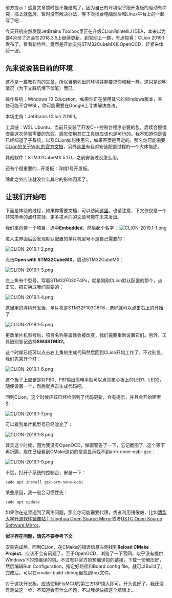 前方提示：这篇文章暂时是不能结尾了，因为自己的环境似乎跟开发板的驱动有冲突，插上就蓝屏，暂时没有解决办法，等下次找台电脑然后和Linux平台上的一起写了吧...

今天开机突然发现JetBrains Toolbox里正在升级CLion和IntelliJ IDEA，本来以为要4月份了还会在2018.3.5上继续更新，到官网上一瞧，有点惊喜：CLion 2019.1发布了。看看新特性，竟然是开始支持STM32CubeMX和OpenOCD，赶紧来体验一波。

## 先来说说我目前的环境
这不是一篇教程向的文章，所以当前列出的环境并非要求你和我一样。这只是说明情况（为下文踩坑埋下伏笔）而已。

操作系统：Windows 10 Education。如果你正在使用其它的Windows版本，某些可能不含WSL，你可能需要在Google上寻求解决办法。

本场主角：JetBrains CLion 2019.1。

工具链：WSL Ubuntu，当前只安装了开发C++控制台程序必要的包，后续会慢慢安装这次体验需要的东西。感觉使用其它工具链应该也是可行的。我不知道你是否已经知道了子系统，以及CLion如何使用它，如果答案是否定的，那么你可能需要[CLion的关于WSL的官方文档](https://www.jetbrains.com/help/clion/how-to-use-wsl-development-environment-in-clion.html)，另外[这里](https://blog.52szu.tech/szu_courses/cpp/clion_conf/#toolchain)有我对安装配置过程的一个大体描述。

其他软件：STM32CubeMX 5.1.0，之前安装过没怎么用。

还有个很重要的...开发板：洋桃1号开发板。

除此之外应该就没什么其它的影响因素了。

## 让我们开始吧
下面是体验的过程，如果你需要文档，可以访问[这里](https://www.jetbrains.com/help/clion/embedded-development.html)。也请注意，下文仅仅是一个非常简单的点灯实验，更多技术向的文章可能在未来发出。

我们来创建一个项目，选中**Embedded**，然后起个名字：
![CLION-2019.1-1.png](./img/CLION-2019.1-1.png)

进入主界面后会发现默认配置的单片机型号不是自己需要的：

![CLION-2019.1-2.png](./img/CLION-2019.1-2.png)

点击**Open with STM32CubeMX**，启动STM32CubeMX：

![CLION-2019.1-3.png](./img/CLION-2019.1-3.png)

左上角有个型号，写着STM32F030F4Px，就是刚刚CLion默认配置的那个，点击它，把它换成我们需要的：

![CLION-2019.1-4.png](./img/CLION-2019.1-4.png)

这里用的洋桃开发板，单片机是STM32F103C8T6，选好就可以点击右上的开始了：

![CLION-2019.1-5.png](./img/CLION-2019.1-5.png)

更改单片机型号后，项目名称等属性会被改变，我们需要重新设置它们。另外，工具链别忘记选择**SW4STM32**。

这个时候已经可以点击右上角的生成代码然后回到CLion开始工作了。不过别急，我们先来开个灯：

![CLION-2019.1-6.png](./img/CLION-2019.1-6.png)

这个板子上应该是对PB0、PB1输出高电平就可以点亮核心板上的LED1、LED2，随便设置一个，然后就点击生成代码吧。

回到CLion，这个时候应该已经检测到了代码更新，会有提示，并且会开始建索引：

![CLION-2019.1-7.png](./img/CLION-2019.1-7.png)

可以看到单片机型号已经改变了：

![CLION-2019.1-8.png](./img/CLION-2019.1-8.png)

其实这个时候，因为我没有OpenOCD，弹窗警告了一下，忘记截图了...这个等下再折腾。现在已经看到CMake这边的信息显示找不到arm-none-eabi-gcc：

![CLION-2019.1-9.png](./img/CLION-2019.1-9.png)

不慌，打开子系统的控制台，安装一下：

    sudo apt install gcc-arm-none-eabi

某些原因，我一般会习惯性先：

    sudo apt update
    
如果你在这里遇到了网络问题，那么你可能需要代理，或者利用镜像站，比如[清华大学开源软件镜像站 | Tsinghua Open Source Mirror](https://mirrors.tuna.tsinghua.edu.cn/)或者[USTC Open Source Software Mirror](http://mirrors.ustc.edu.cn/)。

**似乎存在问题，请先不要参考下文**

安装完成后，回到CLion，在CMake的错误信息左侧找到**Reload CMake Project**，应该不会有问题了。至于OpenOCD，浏览了一下官网，似乎没有提供Windows下的预编译的包。不过有非官方的预编译包的链接，下载一份解压好，然后编辑Run Configuration，指定好路径和Board config file，就可以Build了。完成后，可以在cmake-build-debug里找到hex文件。

对于这块开发板，应该使用FlyMCU的第三方ISP烧入即可。开头说好了，我还没有测试这一步，不知道会有什么问题，不过我尽快把这个坑填上...
